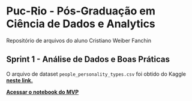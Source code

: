 # Puc-Rio - Pós-Graduação em Ciência de Dados e Analytics

Repositório de arquivos do aluno Cristiano Weiber Fanchin

## Sprint 1 - Análise de Dados e Boas Práticas

O arquivo de dataset `people_personality_types.csv` foi obtido do Kaggle **[neste link.](https://www.kaggle.com/datasets/stealthtechnologies/predict-people-personality-types/data)**


**[Acessar o notebook do MVP](https://github.com/cristianofanchin/puc-rio/blob/main/MVP_Sprint_ADBP.ipynb)**
